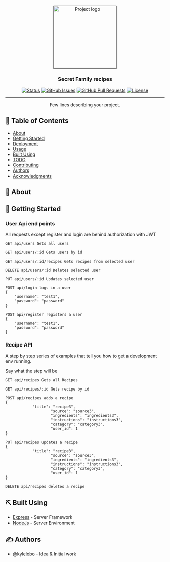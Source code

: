 <p align="center">
  <a href="" rel="noopener">
 <img width=200px height=200px src="https://i.imgur.com/6wj0hh6.jpg" alt="Project logo"></a>
</p>

<h3 align="center">Secret Family recipes</h3>

<div align="center">

[![Status](https://img.shields.io/badge/status-active-success.svg)]()
[![GitHub Issues](https://img.shields.io/github/issues/kylelobo/The-Documentation-Compendium.svg)](https://github.com/kylelobo/The-Documentation-Compendium/issues)
[![GitHub Pull Requests](https://img.shields.io/github/issues-pr/kylelobo/The-Documentation-Compendium.svg)](https://github.com/kylelobo/The-Documentation-Compendium/pulls)
[![License](https://img.shields.io/badge/license-MIT-blue.svg)](/LICENSE)

</div>

---

<p align="center"> Few lines describing your project.
    <br> 
</p>

## 📝 Table of Contents

- [About](#about)
- [Getting Started](#getting_started)
- [Deployment](#deployment)
- [Usage](#usage)
- [Built Using](#built_using)
- [TODO](../TODO.md)
- [Contributing](../CONTRIBUTING.md)
- [Authors](#authors)
- [Acknowledgments](#acknowledgement)

## 🧐 About <a name = "about"></a>



## 🏁 Getting Started <a name = "getting_started"></a>


### User Api end points

All requests except register and login are behind authorization with JWT

```
GET api/users Gets all users
```
```
GET api/users/:id Gets users by id
```
```
GET api/users/:id/recipes Gets recipes from selected user
```
```
DELETE api/users/:id Deletes selected user
```
```
PUT api/users/:id Updates selected user
```
```
POST api/login logs in a user
{
	"username": "test1",
	"password": "password"
}

```
```
POST api/register registers a user
{
	"username": "test1",
	"password": "password"
}

```


### Recipe API

A step by step series of examples that tell you how to get a development env running.

Say what the step will be

```
GET api/recipes Gets all Recipes

```
```
GET api/recipes/:id Gets recipe by id

```
```
POST api/recipes adds a recipe
{
	        "title": "recipe3",
					"source": "source3",
					"ingredients": "ingredients3",
					"instructions": "instructions3",
					"category": "category3",
					"user_id": 1
}

```

```
PUT api/recipes updates a recipe
{
	        "title": "recipe3",
					"source": "source3",
					"ingredients": "ingredients3",
					"instructions": "instructions3",
					"category": "category3",
					"user_id": 1
}

```

```
DELETE api/recipes deletes a recipe

```


## ⛏️ Built Using <a name = "built_using"></a>

- [Express](https://expressjs.com/) - Server Framework
- [NodeJs](https://nodejs.org/en/) - Server Environment

## ✍️ Authors <a name = "authors"></a>

- [@kylelobo](https://github.com/kylelobo) - Idea & Initial work


